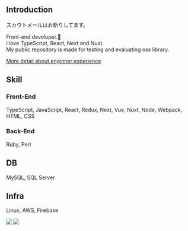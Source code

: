 ## Introduction
スカウトメールはお断りしてます。

Front-end developer.🙂 <br />
I love TypeScript, React, Next and Nuxt. <br />
My public repository is made for testing and evaluating oss library. <br />

<a href="https://k-puppeteer.com">
  More detail about enginner experience
</a>

## Skill

### Front-End
TypeScript, JavaScript, React, Redux, Next, Vue, Nuxt, Node, Webpack, HTML, CSS

### Back-End
Ruby, Perl

## DB
MySQL, SQL Server


## Infra
Linux, AWS, Firebase


<a href="https://github.com/Bookman0001">
  <img align="left" src="https://github-readme-stats.vercel.app/api?username=Bookman0001&count_private=true&show_icons=true" />
</a>
<a href="https://github.com/Bookman0001">
  <img align="left" src="https://github-readme-stats.vercel.app/api/top-langs/?username=Bookman0001" />
</a>
